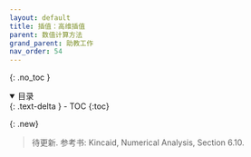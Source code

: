 ```yaml
---
layout: default
title: 插值：高维插值
parent: 数值计算方法
grand_parent: 助教工作
nav_order: 54
---
```


{: .no_toc }

<details open markdown="block">
  <summary>
    目录
  </summary>
  {: .text-delta }
- TOC
{:toc}
</details>

{: .new}
> 待更新. 参考书: Kincaid, Numerical Analysis, Section 6.10.

